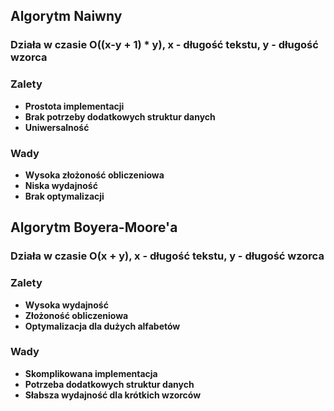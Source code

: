 ## Algorytm Naiwny

### Działa w czasie O((x-y + 1) * y), x - długość tekstu, y - długość wzorca

### Zalety
- **Prostota implementacji**
- **Brak potrzeby dodatkowych struktur danych**
- **Uniwersalność**
  
### Wady
- **Wysoka złożoność obliczeniowa**
- **Niska wydajność**
- **Brak optymalizacji**

## Algorytm Boyera-Moore'a

### Działa w czasie O(x + y), x - długość tekstu, y - długość wzorca

### Zalety
- **Wysoka wydajność**
- **Złożoność obliczeniowa**
- **Optymalizacja dla dużych alfabetów**

### Wady
- **Skomplikowana implementacja**
- **Potrzeba dodatkowych struktur danych**
- **Słabsza wydajność dla krótkich wzorców**
